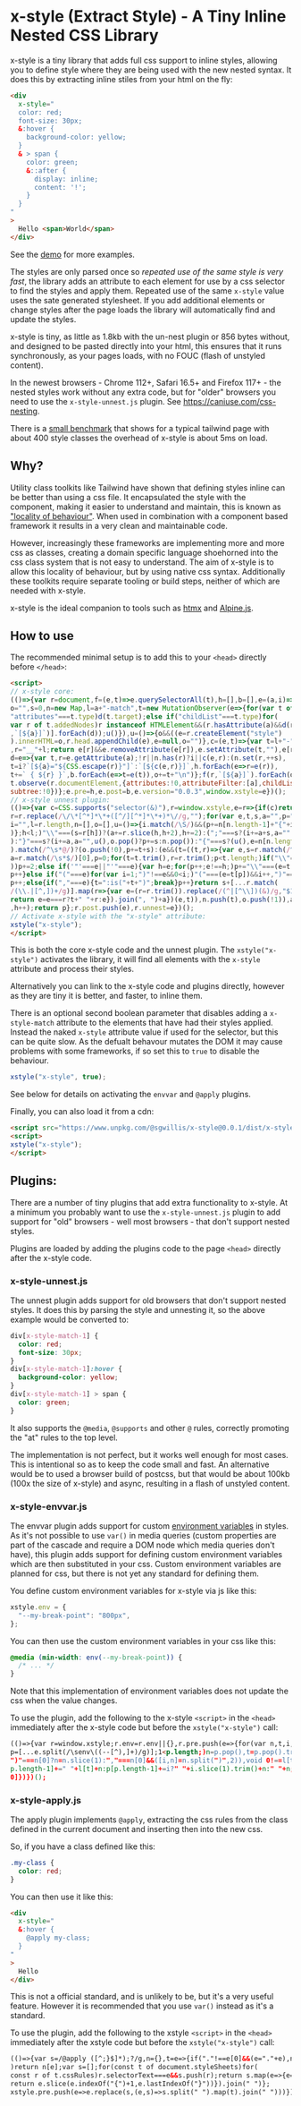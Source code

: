 # x-style (Extract Style) - A Tiny Inline Nested CSS Library

x-style is a tiny library that adds full css support to inline styles, allowing you to
define style where they are being used with the new nested syntax. It does this by extracting
inline stiles from your html on the fly:

```html
<div
  x-style="
  color: red;
  font-size: 30px;
  &:hover {
    background-color: yellow;
  }
  & > span {
    color: green;
    &::after {
      display: inline;
      content: '!';
    }
  }
"
>
  Hello <span>World</span>
</div>
```

See the [demo](http://samwillis.co.uk/x-style/) for more examples.

The styles are only parsed once so *repeated use of the same style is very fast*, the
library adds an attribute to each element for use by a css selector to find the
styles and apply them. Repeated use of the same `x-style` value uses the sate generated
stylesheet. If you add additional elements or change styles after the page 
loads the library will automatically find and update the styles.

x-style is tiny, as little as 1.8kb with the un-nest plugin or 856 bytes without,
and designed to be pasted directly into your html, this ensures that it runs 
synchronously, as your pages loads, with no FOUC (flash of unstyled content).

In the newest browsers - Chrome 112+, Safari 16.5+ and Firefox 117+ - the nested styles work
without any extra code, but for "older" browsers you need to use the `x-style-unnest.js`
plugin. See https://caniuse.com/css-nesting.

There is a [small benchmark](http://samwillis.co.uk/x-style/benchmark/run.html) that shows 
for a typical tailwind page with about 400 style classes the overhead of x-style is about 
5ms on load.

## Why?

Utility class toolkits like Tailwind have shown that defining styles inline can be
better than using a css file. It encapsulated the style with the component, making it 
easier to understand and maintain, this is known as 
["locality of behaviour"](https://htmx.org/essays/locality-of-behaviour/). 
When used in combination with a component based framework it results in a very clean 
and maintainable code.

However, increasingly these frameworks are implementing more and more css as classes, 
creating a domain specific language shoehorned into the css class system that is not 
easy to understand. The aim of x-style is to allow this locality of behaviour, but by 
using native css syntax. Additionally these toolkits require separate tooling or build 
steps, neither of which are needed with x-style.

x-style is the ideal companion to tools such as [htmx](http://htmx.org) and 
[Alpine.js](http://alpinejs.dev).

## How to use

The recommended minimal setup is to add this to your `<head>` directly before `</head>`:

```html
<script>
// x-style core:
(()=>{var r=document,f=(e,t)=>e.querySelectorAll(t),h=[],b=[],e=(a,i)=>{var e,
o="",s=0,n=new Map,l=a+"-match",t=new MutationObserver(e=>{for(var t of e)if(
"attributes"===t.type)d(t.target);else if("childList"===t.type)for(
var r of t.addedNodes)r instanceof HTMLElement&&(r.hasAttribute(a)&&d(r),[...f(r
,`[${a}]`)].forEach(d));u()}),u=()=>{o&&((e=r.createElement("style")
).innerHTML=o,r.head.appendChild(e),e=null,o="")},c=(e,t)=>{var t=l+"-"+n.get(t)
,r="__"+l;return e[r]&&e.removeAttribute(e[r]),e.setAttribute(t,""),e[r]=t},
d=e=>{var t,r=e.getAttribute(a);!r||n.has(r)?i||c(e,r):(n.set(r,++s),
t=i?`[${a}="${CSS.escape(r)}"]`:`[${c(e,r)}]`,h.forEach(e=>r=e(r)),
t+=` { ${r} }`,b.forEach(e=>t=e(t)),o+=t+"\n")};f(r,`[${a}]`).forEach(d),u(),
t.observe(r.documentElement,{attributes:!0,attributeFilter:[a],childList:!0,
subtree:!0})};e.pre=h,e.post=b,e.version="0.0.3",window.xstyle=e})();
// x-style unnest plugin:
(()=>{var c=CSS.supports("selector(&)"),r=window.xstyle,e=r=>{if(c)return r;
r=r.replace(/\/\*[^*]*\*+([^/][^*]*\*+)*\//g,"");for(var e,t,s,a="",p="",h=0,
i="",l=r.length,n=[],o=[],u=()=>{i.match(/\S/)&&(p+=n[n.length-1]+"{"+i+"}",i=""
)};h<l;)"\\"===(s=r[h])?(a+=r.slice(h,h+2),h+=2):(";"===s?(i+=a+s,a=""
):"}"===s?(i+=a,a="",u(),o.pop()?p+=s:n.pop()):"{"===s?(u(),e=n[n.length-1],(t=a
).match(/^\s*@/)?(o.push(!0),p+=t+s):(e&&(t=((t,r)=>{var e,s=r.match(/^\s*/)[0],
a=r.match(/\s*$/)[0],p=0;for(t=t.trim(),r=r.trim();p<t.length;)if("\\"===(e=t[p]
))p+=2;else if('"'===e||"'"===e){var h=e;for(p++;e!==h;)p+="\\"===(e=t[p])?2:1;
p++}else if("("===e)for(var i=1;")"!==e&&0<i;)"("===(e=t[p])&&i++,")"===e&&i--,
p++;else{if(","===e){t=":is("+t+")";break}p++}return s+[...r.match(
/(\\.|[^,])+/g)].map(r=>{var e=(r=r.trim()).replace(/(^|[^\\])(&)/g,"$1"+t);
return e=e===r?t+" "+r:e}).join(", ")+a})(e,t)),n.push(t),o.push(!1)),a=""):a+=s
,h++);return p};r.post.push(e),r.unnest=e})();
// Activate x-style with the "x-style" attribute:
xstyle("x-style");
</script>
```

This is both the core x-style code and the unnest plugin. The `xstyle("x-style")`
activates the library, it will find all elements with the `x-style` attribute and
process their styles.

Alternatively you can link to the x-style code and plugins directly, however as they are
tiny it is better, and faster, to inline them.

There is an optional second boolean parameter that disables adding a `x-style-match` 
attribute to the elements that have had their styles applied. Instead the naked 
`x-style` attribute value if used for the selector, but this can be quite slow. As the 
defualt behavour mutates the DOM it may cause problems with some frameworks, if so set 
this to `true` to disable the behaviour.

```js
xstyle("x-style", true);
```

See below for details on activating the `envvar` and `@apply` plugins.

Finally, you can also load it from a cdn:

```html
<script src="https://www.unpkg.com/@sgwillis/x-style@0.0.1/dist/x-style-all.min.js"></script>
<script>
xstyle("x-style");
</script>
```

## Plugins:

There are a number of tiny plugins that add extra functionality to x-style. At a minimum
you probably want to use the `x-style-unnest.js` plugin to add support for "old"
browsers - well most browsers - that don't support nested styles.

Plugins are loaded by adding the plugins code to the page `<head>` directly after the
x-style code.

### x-style-unnest.js

The unnest plugin adds support for old browsers that don't support nested styles. It 
does this by parsing the style and unnesting it, so the above example would be 
converted to:

```css
div[x-style-match-1] {
  color: red;
  font-size: 30px;
}
div[x-style-match-1]:hover {
  background-color: yellow;
}
div[x-style-match-1] > span {
  color: green;
}
```

It also supports the `@media`, `@supports` and other `@` rules, correctly promoting
the "at" rules to the top level.

The implementation is not perfect, but it works well enough for most cases. This is
intentional so as to keep the code small and fast. An alternative would be to used
a browser build of postcss, but that would be about 100kb (100x the size of x-style) 
and async, resulting in a flash of unstyled content.

### x-style-envvar.js

The envvar plugin adds support for custom 
[environment variables](https://developer.mozilla.org/en-US/docs/Web/CSS/env)
in styles. As it's not possible to use `var()` in media queries (custom properties are 
part of the cascade and require a DOM node which media queries don't have), this plugin 
adds support for defining custom environment variables which are then substituted in 
your css. Custom environment variables are planned for css, but there is not yet any 
standard for defining them.

You define custom environment variables for x-style via js like this:

```js
xstyle.env = {
  "--my-break-point": "800px",
};
```

You can then use the custom environment variables in your css like this:

```css
@media (min-width: env(--my-break-point)) {
  /* ... */
}
```

Note that this implementation of environment variables does not update the css when the
value changes.

To use the plugin, add the following to the x-style `<script>` in the `<head>`
immediately after the x-style code but before the `xstyle("x-style")` call:

```html
(()=>{var r=window.xstyle;r.env=r.env||{},r.pre.push(e=>{for(var n,t,i,l=r.env,
p=[...e.split(/\senv\((--[^),]+)/g)];1<p.length;)n=p.pop(),t=p.pop().trim(),
")"===n[0]?n=n.slice(1):","===n[0]&&([i,n]=n.split(")",2)),void 0!==l[t]?p[
p.length-1]+=" "+l[t]+n:p[p.length-1]+=i?" "+i.slice(1).trim()+n:" "+n;return p[
0]})})();
```

### x-style-apply.js

The apply plugin implements `@apply`, extracting the css rules from the class defined in
the current document and inserting then into the new css.

So, if you have a class defined like this:

```css
.my-class {
  color: red;
}
```

You can then use it like this:

```html
<div
  x-style="
  &:hover {
    @apply my-class;
  }
"
>
  Hello
</div>
```

This is not a official standard, and is unlikely to be, but it's a very useful feature. 
However it is recommended that you use `var()` instead as it's a standard.

To use the plugin, add the following to the xstyle `<script>` in the `<head>`
immediately after the xstyle code but before the `xstyle("x-style")` call:

```html
(()=>{var s=/@apply ([^;}$]*);?/g,n={},t=e=>{if("."!==e[0]&&(e="."+e),n[e]
)return n[e];var s=[];for(const t of document.styleSheets)for(
const r of t.cssRules)r.selectorText===e&&s.push(r);return s.map(e=>{e=e.cssText
return e.slice(e.indexOf("{")+1,e.lastIndexOf("}"))}).join(" ")};
xstyle.pre.push(e=>e.replace(s,(e,s)=>s.split(" ").map(t).join(" ")))})();
```
